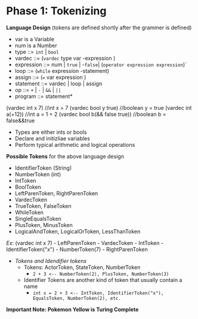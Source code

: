 # Phase 1: Tokenizing

**Language Design** (tokens are defined shortly after the grammer is defined)
- var is a Variable
- num is a Number
- type ::= `int` | `bool`
- vardec ::= (`vardec` type var -expression )
- expression ::= num | `true` | -`false`| (`operator expression expression`)`
- loop ::= (`while` expression -statement)
- assign ::= (`=` var expression )
- statement ::= vardec | loop | assign
- op ::= `+` | `-` | `&&` | `||`
- program ::= statement*

(vardec int x 7)                //int x = 7
(vardec bool y true)            //boolean y = true
(vardec int a(+12))             //int a = 1 + 2
(vardec bool b(&& false true))  //boolean b = false&&true

- Types are either ints or bools
- Declare and initizliae variables
- Perform typical arithmetic and logical operations

**Possible Tokens** for the above language design
- IdentifierToken (String)
- NumberToken (int)
- IntToken
- BoolToken
- LeftParenToken, RightParenToken
- VardecToken
- TrueToken, FalseToken
- WhileToken
- SingleEqualsToken
- PlusToken, MinusToken
- LogicalAndToken, LogicalOrToken, LessThanToken

*Ex*: (vardec int x 7) 
    - LeftParenToken
    - VardecToken
    - IntToken
    - IdentifierToken("x")
    - NumberToken(7)
    - RightParenToken

- *Tokens and Idendifier tokens*
    - Tokens: ActorToken, StateToken, NumberToken 
        - `2 + 3 <-- NumberToken(2), PlusToken, NumberToken(3)`
    - Identifier Tokens are another kind of token that usually contain a name 
        - `int x = 2 + 3 <-- IntToken, IdentifierToken("x"), EqualsToken, NumberToken(2), etc.`

**Important Note: Pokemon Yellow is Turing Complete** 